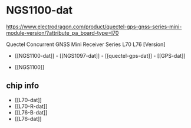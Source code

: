 
# NGS1100-dat

https://www.electrodragon.com/product/quectel-gps-gnss-series-mini-module-version/?attribute_pa_board-type=l70

Quectel Concurrent GNSS Mini Receiver Series L70 L76 [Version]


- [[NGS1100-dat]] - [[NGS1097-dat]] - [[quectel-gps-dat]] - [[GPS-dat]]
  
- [[NGS1100]]

## chip info 

- [[L70-dat]]
- [[L70-R-dat]]
- [[L76-B-dat]]
- [[L76-dat]]






